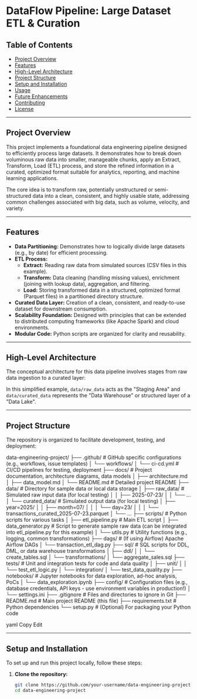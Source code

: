 # DataFlow Pipeline: Large Dataset ETL & Curation

## Table of Contents
- [Project Overview](#project-overview)
- [Features](#features)
- [High-Level Architecture](#high-level-architecture)
- [Project Structure](#project-structure)
- [Setup and Installation](#setup-and-installation)
- [Usage](#usage)
- [Future Enhancements](#future-enhancements)
- [Contributing](#contributing)
- [License](#license)

---

## Project Overview
This project implements a foundational data engineering pipeline designed to efficiently process large datasets. It demonstrates how to break down voluminous raw data into smaller, manageable chunks, apply an Extract, Transform, Load (ETL) process, and store the refined information in a curated, optimized format suitable for analytics, reporting, and machine learning applications.

The core idea is to transform raw, potentially unstructured or semi-structured data into a clean, consistent, and highly usable state, addressing common challenges associated with big data, such as volume, velocity, and variety.

---

## Features
- **Data Partitioning:** Demonstrates how to logically divide large datasets (e.g., by date) for efficient processing.
- **ETL Process:**
  - **Extract:** Reading raw data from simulated sources (CSV files in this example).
  - **Transform:** Data cleaning (handling missing values), enrichment (joining with lookup data), aggregation, and filtering.
  - **Load:** Storing transformed data in a structured, optimized format (Parquet files) in a partitioned directory structure.
- **Curated Data Layer:** Creation of a clean, consistent, and ready-to-use dataset for downstream consumption.
- **Scalability Foundation:** Designed with principles that can be extended to distributed computing frameworks (like Apache Spark) and cloud environments.
- **Modular Code:** Python scripts are organized for clarity and reusability.

---

## High-Level Architecture

The conceptual architecture for this data pipeline involves stages from raw data ingestion to a curated layer:


In this simplified example, `data/raw_data` acts as the "Staging Area" and `data/curated_data` represents the "Data Warehouse" or structured layer of a "Data Lake".

---

## Project Structure

The repository is organized to facilitate development, testing, and deployment:

data-engineering-project/
├── .github/ # GitHub specific configurations (e.g., workflows, issue templates)
│ └── workflows/
│ └── ci-cd.yml # CI/CD pipelines for testing, deployment
├── docs/ # Project documentation, architecture diagrams, data models
│ ├── architecture.md
│ ├── data_model.md
│ └── README.md # Detailed project README
├── data/ # Directory for sample data or local data storage
│ ├── raw_data/ # Simulated raw input data (for local testing)
│ │ ├── 2025-07-23/
│ │ └── ...
│ └── curated_data/ # Simulated output data (for local testing)
│ ├── year=2025/
│ │ ├── month=07/
│ │ │ └── day=23/
│ │ │ └── transactions_curated_2025-07-23.parquet
│ └── ...
├── scripts/ # Python scripts for various tasks
│ ├── etl_pipeline.py # Main ETL script
│ ├── data_generator.py # Script to generate sample raw data (can be integrated into etl_pipeline.py for this example)
│ └── utils.py # Utility functions (e.g., logging, common transformations)
├── dags/ # (If using Airflow) Apache Airflow DAGs
│ └── transaction_etl_dag.py
├── sql/ # SQL scripts for DDL, DML, or data warehouse transformations
│ ├── ddl/
│ │ └── create_tables.sql
│ └── transformations/
│ └── aggregate_sales.sql
├── tests/ # Unit and integration tests for code and data quality
│ ├── unit/
│ │ └── test_etl_logic.py
│ └── integration/
│ └── test_data_quality.py
├── notebooks/ # Jupyter notebooks for data exploration, ad-hoc analysis, PoCs
│ └── data_exploration.ipynb
├── config/ # Configuration files (e.g., database credentials, API keys - use environment variables in production!)
│ └── settings.ini
├── .gitignore # Files and directories to ignore in Git
├── README.md # Main project README (this file)
├── requirements.txt # Python dependencies
└── setup.py # (Optional) For packaging your Python code

yaml
Copy
Edit

---

## Setup and Installation

To set up and run this project locally, follow these steps:

1. **Clone the repository:**
   ```bash
   git clone https://github.com/your-username/data-engineering-project.git
   cd data-engineering-project


